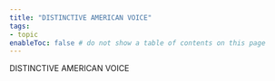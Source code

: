 ```yaml
---
title: "DISTINCTIVE AMERICAN VOICE"
tags:
- topic     
enableToc: false # do not show a table of contents on this page
---
```


DISTINCTIVE AMERICAN VOICE